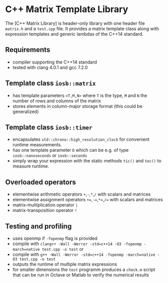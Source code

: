 # C++ Matrix Template Library

The [C++ Matrix Library] is header-only library with one header file `matrix.h` and a `test.cpp` file.
It provides a matrix template class along with expression templates and generic lambdas of the C++14 standard.

## Requirements

- compiler supporting the C++14 standard
- tested with clang 4.0.1 and gcc 7.2.0

## Template class `iosb::matrix`

- has template parameters `<T,M,N>` where `T` is the type, `M` and `N` the number of rows and columns of the matrix
- stores elements in column-major storage format (this could be generalized)

## Template class `iosb::timer`

- encapsulates `std::chrono::high_resolution_clock` for convenient runtime measurements.
- has one template parameter `D` which can be e.g. of type `iosb::nanoseconds` or `iosb::seconds`
- simply wrap your expression with the static methods `tic()` and `toc()` to measure runtime.



## Overloaded operators

- elementwise arithmetic operators `+`,`-`,`*`,`/` with scalars and matrices
- elementwise assignment operators `+=`,`-=`,`*=`,`/=` with scalars and matrices
- matrix-multiplication operator `|`
- matrix-transposition operator `!`

## Testing and profiling

- uses openmp if `-fopenmp` flag is provided
- compile with `clang++ -Wall -Werror -std=c++14 -O3 -fopenmp -march=native test.cpp -o test` or
- compile with `g++ -Wall -Werror -std=c++14 -fopenmp -march=native -O3 test.cpp -o test`
- outputs the runtime of multiple matrix expressions 
- for smaller dimensions the `test` programm produces a `check.m` script that can be run in Octave or Matlab to verify the numerical results

